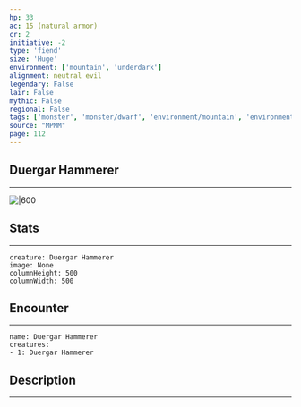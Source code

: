 ```yaml
---
hp: 33
ac: 15 (natural armor)
cr: 2
initiative: -2
type: 'fiend'    
size: 'Huge'
environment: ['mountain', 'underdark']
alignment: neutral evil
legendary: False
lair: False
mythic: False
regional: False
tags: ['monster', 'monster/dwarf', 'environment/mountain', 'environment/underdark']
source: "MPMM"
page: 112
---
```


## Duergar Hammerer
---

![|600](D:/Program%20Files/5e.tools/img/bestiary/MPMM/Duergar%20Hammerer.webp)

## Stats
---

```statblock
creature: Duergar Hammerer
image: None
columnHeight: 500
columnWidth: 500
```

## Encounter
---

```encounter-table
name: Duergar Hammerer
creatures:
- 1: Duergar Hammerer
```

## Description
---




